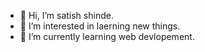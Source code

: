 - 👋 Hi, I’m satish shinde.
- 👀 I’m interested in laerning new things. 
- 🌱 I’m currently learning web devlopement.
